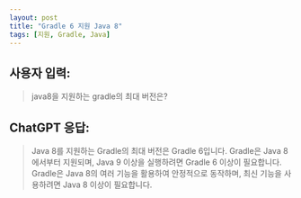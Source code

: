 ```yaml
---
layout: post
title: "Gradle 6 지원 Java 8"
tags: [지원, Gradle, Java]
---
```


## 사용자 입력:
> java8을 지원하는 gradle의 최대 버전은?

## ChatGPT 응답:
> Java 8를 지원하는 Gradle의 최대 버전은 Gradle 6입니다. Gradle은 Java 8에서부터 지원되며, Java 9 이상을 실행하려면 Gradle 6 이상이 필요합니다. Gradle은 Java 8의 여러 기능을 활용하여 안정적으로 동작하며, 최신 기능을 사용하려면 Java 8 이상이 필요합니다.

